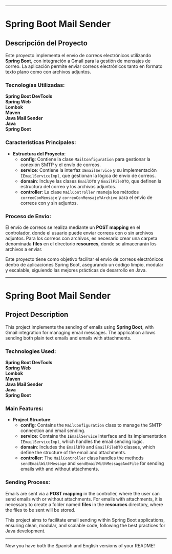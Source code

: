 

---



# Spring Boot Mail Sender

## Descripción del Proyecto

Este proyecto implementa el envío de correos electrónicos utilizando **Spring Boot**, con integración a Gmail para la gestión de mensajes de correo. La aplicación permite enviar correos electrónicos tanto en formato texto plano como con archivos adjuntos.

### Tecnologías Utilizadas:

**Spring Boot DevTools**  
**Spring Web**  
**Lombok**  
**Maven**  
**Java Mail Sender**  
**Java**  
**Spring Boot**

### Características Principales:
- **Estructura del Proyecto**:
  - **config**: Contiene la clase `MailConfiguration` para gestionar la conexión SMTP y el envío de correos.
  - **service**: Contiene la interfaz `IEmailService` y su implementación `IEmailServiceImpl`, que gestionan la lógica de envío de correos.
  - **domain**: Incluye las clases `EmailDTO` y `EmailFileDTO`, que definen la estructura del correo y los archivos adjuntos.
  - **controller**: La clase `MailController` maneja los métodos `correoConMensaje` y `correoConMensajeYArchivo` para el envío de correos con y sin adjuntos.

### Proceso de Envío:
El envío de correos se realiza mediante un **POST mapping** en el controlador, donde el usuario puede enviar correos con o sin archivos adjuntos. Para los correos con archivos, es necesario crear una carpeta denominada **files** en el directorio **resources**, donde se almacenarán los archivos a enviar.

Este proyecto tiene como objetivo facilitar el envío de correos electrónicos dentro de aplicaciones Spring Boot, asegurando un código limpio, modular y escalable, siguiendo las mejores prácticas de desarrollo en Java.

---



# Spring Boot Mail Sender

## Project Description

This project implements the sending of emails using **Spring Boot**, with Gmail integration for managing email messages. The application allows sending both plain text emails and emails with attachments.

### Technologies Used:

**Spring Boot DevTools**  
**Spring Web**  
**Lombok**  
**Maven**  
**Java Mail Sender**  
**Java**  
**Spring Boot**

### Main Features:
- **Project Structure**:
  - **config**: Contains the `MailConfiguration` class to manage the SMTP connection and email sending.
  - **service**: Contains the `IEmailService` interface and its implementation `IEmailServiceImpl`, which handles the email sending logic.
  - **domain**: Includes the `EmailDTO` and `EmailFileDTO` classes, which define the structure of the email and attachments.
  - **controller**: The `MailController` class handles the methods `sendEmailWithMessage` and `sendEmailWithMessageAndFile` for sending emails with and without attachments.

### Sending Process:
Emails are sent via a **POST mapping** in the controller, where the user can send emails with or without attachments. For emails with attachments, it is necessary to create a folder named **files** in the **resources** directory, where the files to be sent will be stored.

This project aims to facilitate email sending within Spring Boot applications, ensuring clean, modular, and scalable code, following the best practices for Java development.

---

Now you have both the Spanish and English versions of your README!
